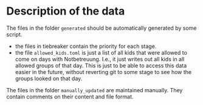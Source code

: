 # Description of the data
The files in the folder `generated` should be automatically generated by some script.

- the files in tiebreaker contain the priority for each stage. 
- the file `allowed_kids.toml` is just a list of all kids that were allowed to come on days with Notbetreuung. 
  I.e., it just writes out all kids in all allowed groups of that day. This is just to be able to access this data 
  easier in the future, without reverting git to some stage to see how the groups looked on that day.  

The files in the folder `manually_updated` are maintained manually. They contain comments on their content and file 
format.
